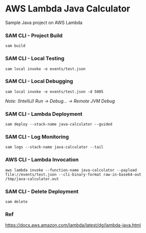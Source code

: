 # AWS Lambda Java Calculator
Sample Java project on AWS Lambda 

### SAM CLI - Project Build
`sam build`

### SAM CLI - Local Testing
`sam local invoke -e events/test.json`

### SAM CLI - Local Debugging
`sam local invoke -e events/test.json -d 5005`

_Note: (IntelliJ) Run -> Debug... -> Remote JVM Debug_

### SAM CLI - Lambda Deployment
`sam deploy --stack-name java-calculator --guided`

### SAM CLI - Log Monitoring
`sam logs --stack-name java-calculator --tail`

### AWS CLI - Lambda Invocation
`aws lambda invoke --function-name java-calculator --payload file://events/test.json --cli-binary-format raw-in-base64-out /tmp/java-calculator.out`

### SAM CLI - Delete Deployment
`sam delete`

### Ref
https://docs.aws.amazon.com/lambda/latest/dg/lambda-java.html